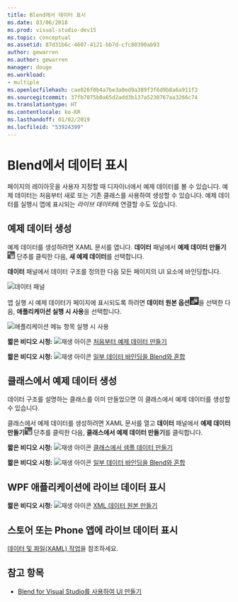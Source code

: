 ```yaml
---
title: Blend에서 데이터 표시
ms.date: 03/06/2018
ms.prod: visual-studio-dev15
ms.topic: conceptual
ms.assetid: 87d31b6c-4607-4121-bb7d-cfc80390ab93
author: gewarren
ms.author: gewarren
manager: douge
ms.workload:
- multiple
ms.openlocfilehash: cae026f0b4a7be3a0ed9a389f3f6d9b8a6a911f3
ms.sourcegitcommit: 37fb7075b0a65d2add3b137a5230767aa3266c74
ms.translationtype: HT
ms.contentlocale: ko-KR
ms.lasthandoff: 01/02/2019
ms.locfileid: "53924399"
---
```

# <a name="display-data-in-blend"></a>Blend에서 데이터 표시

페이지의 레이아웃을 사용자 지정할 때 디자이너에서 예제 데이터를 볼 수 있습니다. 예제 데이터는 처음부터 새로 또는 기존 클래스를 사용하여 생성할 수 있습니다. 예제 데이터를 실행시 앱에 표시되는 *라이브 데이터*에 연결할 수도 있습니다.

## <a name="generate-sample-data"></a>예제 데이터 생성

예제 데이터를 생성하려면 XAML 문서를 엽니다. **데이터** 패널에서 **예제 데이터 만들기** ![예제 데이터 아이콘 만들기](../designers/media/30540d76-7256-43ce-b5d9-4b2edf3d339f.png) 단추를 클릭한 다음, **새 예제 데이터**를 선택합니다.

**데이터** 패널에서 데이터 구조를 정의한 다음 모든 페이지의 UI 요소에 바인딩합니다.

![데이터 패널](../designers/media/496d7ebc-fe46-42f6-95a8-57b0e5be5d49.png)

앱 실행 시 예제 데이터가 페이지에 표시되도록 하려면 **데이터 원본 옵션**![데이터 원본 옵션 아이콘](../designers/media/ae1fd260-4f84-420d-b196-45fde357d81d.png)을 선택한 다음, **애플리케이션 실행 시 사용**을 선택합니다.

![애플리케이션 메뉴 항목 실행 시 사용](../designers/media/05d5356d-91bb-4e6b-b3f7-29b76852c4b3.png)

 **짧은 비디오 시청:** ![재생 아이콘](../designers/media/bldadminconsoleinitialconfigicon.PNG) [처음부터 예제 데이터 만들기](http://www.bing.com/videos/search?q=blend%20data&qs=n&form=QBVR&pq=blend%20data&sc=8-7&sp=-1&sk=#view=detail&mid=F8F2449A76956D480FD2F8F2449A76956D480FD2)

 **짧은 비디오 시청:** ![재생 아이콘](../designers/media/bldadminconsoleinitialconfigicon.PNG) [일부 데이터 바인딩을 Blend와 혼합](https://www.youtube.com/watch?v=LSwPB6CAvjg)

## <a name="generate-sample-data-from-a-class"></a>클래스에서 예제 데이터 생성

데이터 구조를 설명하는 클래스를 이미 만들었으면 이 클래스에서 예제 데이터를 생성할 수 있습니다.

클래스에서 예제 데이터를 생성하려면 XAML 문서를 열고 **데이터** 패널에서 **예제 데이터 만들기**![예제 데이터 아이콘 만들기](../designers/media/30540d76-7256-43ce-b5d9-4b2edf3d339f.png) 단추를 클릭한 다음, **클래스에서 예제 데이터 만들기**를 클릭합니다.

**짧은 비디오 시청:** ![재생 아이콘](../designers/media/bldadminconsoleinitialconfigicon.PNG) [클래스에서 샘플 데이터 만들기](https://channel9.msdn.com/Shows/Inside+Windows+Phone/IWP54--Windows-Phone-Data-Binding-and-the-Magic-of-XAML)

**짧은 비디오 시청:** ![재생 아이콘](../designers/media/bldadminconsoleinitialconfigicon.PNG) [일부 데이터 바인딩을 Blend와 혼합](https://www.youtube.com/watch?v=LSwPB6CAvjg)

## <a name="show-live-data-in-a-wpf-application"></a>WPF 애플리케이션에 라이브 데이터 표시

**짧은 비디오 시청:** ![재생 아이콘](../designers/media/bldadminconsoleinitialconfigicon.PNG) [XML 데이터 원본 만들기](https://www.youtube.com/watch?v=RjQueappjqk&feature=youtube_gdata)

## <a name="show-live-data-in-a-store-or-phone-app"></a>스토어 또는 Phone 앱에 라이브 데이터 표시

[데이터 및 파일(XAML) 작업](/previous-versions/windows/apps/br229562(v=win.10))을 참조하세요.

## <a name="see-also"></a>참고 항목

- [Blend for Visual Studio를 사용하여 UI 만들기](../designers/creating-a-ui-by-using-blend-for-visual-studio.md)